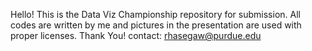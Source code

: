 Hello! This is the Data Viz Championship repository for submission.
All codes are written by me and pictures in the presentation are used with proper licenses.
Thank You! contact: rhasegaw@purdue.edu
